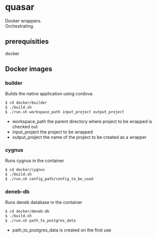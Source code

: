 # quasar
Docker wrappers.  
Orchestrating.  

## prerequisities
docker

## Docker images

### builder
Builds the native application using cordova.  
```bash
$ cd docker/builder
$ ./build.sh
$ ./run.sh workspace_path input_project output_project
```
* workspace_path the parent directory where project to be wrapped is checked out  
* input_project the project to be wrapped  
* output_project the name of the project to be created as a wrapper  

### cygnus
Runs cygnus in the container
```bash
$ cd docker/cygnus  
$ ./build.sh  
$ ./run.sh config_path/config_to_be_used  
```

### deneb-db
Runs deneb database in the container
```bash
$ cd docker/deneb-db
$ ./build.sh
$ ./run.sh path_to_postgres_data
```
* path_to_postgres_data is created on the first use

